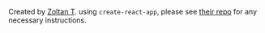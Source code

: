 Created by [Zoltan T](https://github.com/TNZoltan). using `create-react-app`, please see [their repo](https://github.com/facebook/create-react-app) for any necessary instructions.